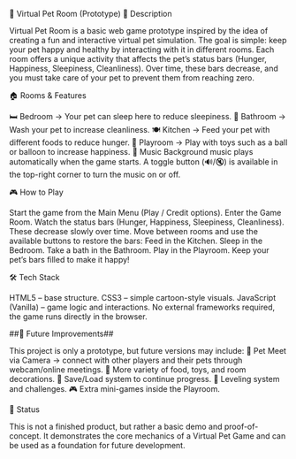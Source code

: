 🐾 Virtual Pet Room (Prototype)
📖 Description

Virtual Pet Room is a basic web game prototype inspired by the idea of creating a fun and interactive virtual pet simulation.
The goal is simple: keep your pet happy and healthy by interacting with it in different rooms. Each room offers a unique activity that affects the pet’s status bars (Hunger, Happiness, Sleepiness, Cleanliness). Over time, these bars decrease, and you must take care of your pet to prevent them from reaching zero.

🏠 Rooms & Features

🛏 Bedroom → Your pet can sleep here to reduce sleepiness.
🚿 Bathroom → Wash your pet to increase cleanliness.
🍽 Kitchen → Feed your pet with different foods to reduce hunger.
🎲 Playroom → Play with toys such as a ball or balloon to increase happiness.
🎵 Music
Background music plays automatically when the game starts.
A toggle button (🔊/🔇) is available in the top-right corner to turn the music on or off.

🎮 How to Play

Start the game from the Main Menu (Play / Credit options).
Enter the Game Room.
Watch the status bars (Hunger, Happiness, Sleepiness, Cleanliness).
These decrease slowly over time.
Move between rooms and use the available buttons to restore the bars:
Feed in the Kitchen.
Sleep in the Bedroom.
Take a bath in the Bathroom.
Play in the Playroom.
Keep your pet’s bars filled to make it happy!

🛠 Tech Stack

HTML5 – base structure.
CSS3 – simple cartoon-style visuals.
JavaScript (Vanilla) – game logic and interactions.
No external frameworks required, the game runs directly in the browser.

##🚀 Future Improvements##

This project is only a prototype, but future versions may include:
🐾 Pet Meet via Camera → connect with other players and their pets through webcam/online meetings.
🎨 More variety of food, toys, and room decorations.
💾 Save/Load system to continue progress.
🌟 Leveling system and challenges.
🎮 Extra mini-games inside the Playroom.

📌 Status

This is not a finished product, but rather a basic demo and proof-of-concept.
It demonstrates the core mechanics of a Virtual Pet Game and can be used as a foundation for future development.
